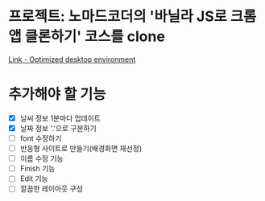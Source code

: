 # 프로젝트: 노마드코더의 '바닐라 JS로 크롬앱 클론하기' 코스를 clone

[Link - Optimized desktop environment](https://westone034626.github.io/momentum-clone/)

# 추가해야 할 기능

- [x] 날씨 정보 1분마다 업데이트
- [x] 날짜 정보 '.'으로 구분하기
- [ ] font 수정하기
- [ ] 반응형 사이트로 만들기(배경화면 재선정)
- [ ] 이름 수정 기능
- [ ] Finish 기능
- [ ] Edit 기능
- [ ] 깔끔한 레이아웃 구성
